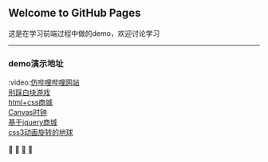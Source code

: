 ## Welcome to GitHub Pages
这是在学习前端过程中做的demo，欢迎讨论学习

---------
### demo演示地址
:video:[仿哔哩哔哩网站](http://www.kiros.club/WebProject/bilibili/index.html)  
[别踩白块游戏](http://www.kiros.club/WebProject/whiteBlockGame/index.html)  
[html+css商城](http://www.kiros.club/WebProject/shop/login.html)  
[Canvas时钟](http://www.kiros.club/WebProject/clock/index.html)  
[基于jquery商城](http://www.kiros.club/WebProject/jqueryShop/index.html)  
[css3动画旋转的地球](http://www.kiros.club/WebProject/rotativeEarth/index.html)
</br>
</br>
:dog:
:school:
:heartbeat:
:milky_way:
